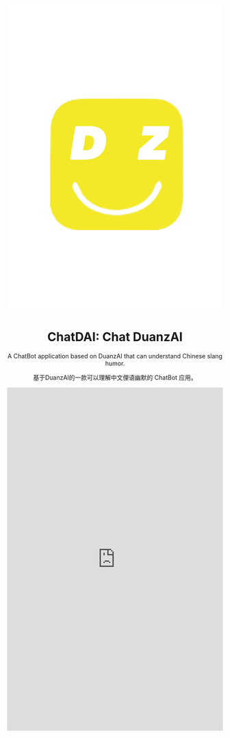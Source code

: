 <div align="center">
<img src="./duanzai.png" alt="icon"/>

<h1 align="center">ChatDAI: Chat DuanzAI</h1>

A ChatBot application based on DuanzAI that can understand Chinese slang humor.

基于DuanzAI的一款可以理解中文俚语幽默的 ChatBot 应用。


<iframe src="http://8.130.135.0/" width="100%" height="800" frameborder="0"></iframe>
